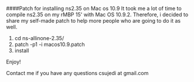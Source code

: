 ####Patch for installing ns2.35 on Mac os 10.9
It took me a lot of time to compile ns2.35 on my rMBP 15' with Mac OS 10.9.2. Therefore, i decided to share my self-made patch to help more people who are going to do it as well.

1. cd ns-allinone-2.35/
2. patch -p1 -i macos10.9.patch 
3. install

Enjoy!

Contact me if you have any questions csujedi at gmail.com
